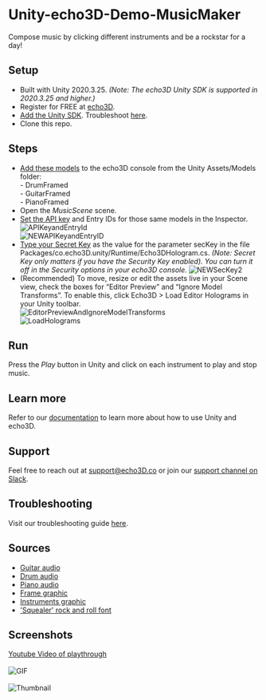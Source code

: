 # Unity-echo3D-Demo-MusicMaker
Compose music by clicking different instruments and be a rockstar for a day!

## Setup
* Built with Unity 2020.3.25.  _(Note: The echo3D Unity SDK is supported in 2020.3.25 and higher.)_
* Register for FREE at [echo3D](https://console.echo3D.co/#/auth/register).
* [Add the Unity SDK](https://medium.com/r/?url=https%3A%2F%2Fdocs.echo3d.co%2Funity%2Finstallation). Troubleshoot [here](https://docs.echo3d.com/unity/troubleshooting#im-getting-a-newtonsoft.json.dll-error-in-unity).
* Clone this repo. 

## Steps
* [Add these models](https://docs.echo3D.co/quickstart/add-a-3d-model) to the echo3D console from the Unity Assets/Models folder:  <br>
      - DrumFramed<br>
      - GuitarFramed<br>
      - PianoFramed<br>
* Open the _MusicScene_ scene.
* [Set the API key](https://docs.echo3d.co/quickstart/access-the-console) and Entry IDs for those same models in the Inspector. <br>
![APIKeyandEntryId](https://user-images.githubusercontent.com/99516371/195749269-f7a43477-b67a-49e8-a212-6abdb9c948fd.png)<br>
![NEWAPIKeyandEntryID](https://user-images.githubusercontent.com/99516371/205407613-b746840f-8e8a-4ec8-b056-a680395dfab4.png)<br>
* [Type your Secret Key](https://docs.echo3d.co/web-console/deliver-pages/security-page#secret-key) as the value for the parameter secKey in the file Packages/co.echo3D.unity/Runtime/Echo3DHologram.cs. _(Note: Secret Key only matters if you have the Security Key enabled). You can turn it off in the Security options in your echo3D console._
![NEWSecKey2](https://user-images.githubusercontent.com/99516371/195749308-b2349a3b-7e43-4d3c-8f09-fbfa9d3cb0be.png)<br>
* (Recommended) To move, resize or edit the assets live in your Scene view, check the boxes for “Editor Preview” and “Ignore Model Transforms”. To enable this, click Echo3D > Load Editor Holograms in your Unity toolbar. <br>
![EditorPreviewAndIgnoreModelTransforms](https://user-images.githubusercontent.com/99516371/195749348-dc0b06ad-efa6-4dbd-962f-0119b5c33ea0.png)<br>
![LoadHolograms](https://user-images.githubusercontent.com/99516371/195749354-b2295183-f877-444a-af22-ed87ffb17705.png) <br>


## Run
Press the _Play_ button in Unity and click on each instrument to play and stop music.

## Learn more
Refer to our [documentation](https://docs.echo3D.co/unity/) to learn more about how to use Unity and echo3D.

## Support
Feel free to reach out at [support@echo3D.co](mailto:support@echo3D.co) or join our [support channel on Slack](https://go.echo3D.co/join). 

## Troubleshooting
Visit our troubleshooting guide [here](https://docs.echo3d.co/unity/troubleshooting#im-getting-a-newtonsoft.json.dll-error-in-unity).

## Sources
* [Guitar audio](https://www.bensound.com/royalty-free-music/track/acoustic-breeze)
* [Drum audio](https://www.bensound.com/royalty-free-music/track/downtown)
* [Piano audio](https://www.bensound.com/royalty-free-music/track/once-again)
* [Frame graphic](https://www.canva.com/design/play?locale=en&layoutQuery=square+frame&analyticsCorrelationId=f7ba0eb9-bdd8-41e5-8578-e99b67b21209)
* [Instruments graphic](https://www.freepik.com/free-vector/colored-flat-musical-icons-isolated-black-background_10600517.htm#query=instruments&position=49&from_view=search)
* ['Squealer' rock and roll font](https://www.dafont.com/squealer.font)

## Screenshots
[Youtube Video of playthrough](https://youtu.be/hWzq6cAvhu0)<br><br>
![GIF](https://user-images.githubusercontent.com/99516371/167981172-a9431d3a-fce3-4b8c-85de-7966f4a8d657.gif)<br><br>
![Thumbnail](https://user-images.githubusercontent.com/99516371/167981165-81763e49-b024-40eb-af7e-f65420d491cc.png)<br>


